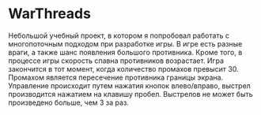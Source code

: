 # WarThreads

Небольшой учебный проект, в котором я попробовал работать с многопоточным подходом при разработке игры. В игре есть разные враги, а также шанс появления большого противника. Кроме того, в процессе игры скорость спавна противников возрастает. Игра закончится в тот момент, когда количество промахов превысит 30. Промахом является пересечение противника границы экрана. Управление происходит путем нажатия кнопок влево/вправо, выстрел производится нажатием на клавишу пробел. Выстрелов не может быть произведено больше, чем 3 за раз.
